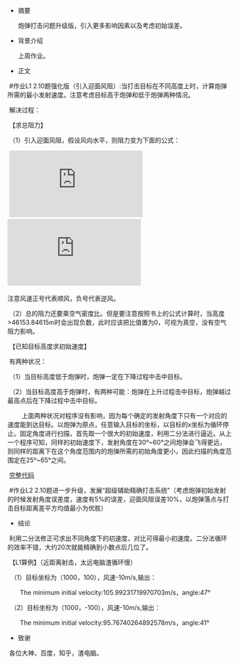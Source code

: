 * 摘要

  炮弹打击问题升级版，引入更多影响因素以及考虑初始误差。

* 背景介绍

  上周作业。

* 正文
  
  #作业L1 2.10题强化版（引入迎面风阻）:当打击目标在不同高度上时，计算炮弹所需的最小发射速度。注意考虑目标高于炮弹和低于炮弹两种情况。
  
  解决过程：
  
  【求总阻力】
  
  （1）引入迎面风阻，假设风向水平，则阻力变为下面的公式：
  
  ![](http://latex.codecogs.com/gif.latex?F_%7Bdrag%2Cx%7D%3D-B_%7B2%7D%5Csqrt%7Bv%5E2-v_%7Bwind%7D%5E2%7D%28v_%7Bx%7D-v_%7Bwind%7D%29)　　　　
  ![](http://latex.codecogs.com/gif.latex?F_%7Bdrag%2Cy%7D%3D-B_%7B2%7D%5Csqrt%7Bv%5E2-v_%7Bwind%7D%5E2%7Dv_%7By%7D)　　　　
  
  注意风速正号代表顺风，负号代表逆风。
  
  （2）总的阻力还要乘空气密度比。但是要注意按照书上的公式计算时，当高度>46153.84615m时会出现负数，此时应该把比值置为0，可视为真空，没有空气阻力影响。
  
  【已知目标高度求初始速度】
  
  有两种状况：
  
  （1）当目标高度低于炮弹时，炮弹一定在下降过程中击中目标。
    
  （2）当目标高度高于炮弹时，有两种可能：炮弹在上升过程击中目标，炮弹越过最高点后在下降过程中击中目标。
  
  　　上面两种状况对程序没有影响，因为每个确定的发射角度下只有一个对应的速度能到达目标。以炮弹为原点，任意输入目标的坐标，以目标的x坐标为循环停止。固定角度进行扫描，首先取一个很大的初始速度，利用二分法进行逼近。从上一个程序可知，同样的初始速度下，发射角度在30°~60°之间炮弹会飞得更远，则同样的距离下在这个角度范围内的炮弹所需的初始角度更小，因此扫描的角度范围定在25°~65°之间。
  
  [完整代码](https://github.com/TooLate008/compuational_physics_N2013301890048/blob/master/Exercise_06_code_01.py)
  

  #作业L2 2.10题进一步升级，发展“超级辅助精确打击系统”（考虑炮弹初始发射的时候发射角度误差度，速度有5%的误差，迎面风阻误差10%，以炮弹落点与打击目标距离差平方均值最小为优胜）
  
* 结论
  
  利用二分法修正可求出不同角度下的初速度，对比可得最小初速度。二分法循环的效率不错，大约20次就能精确到小数点后几位了。
  
  【L1算例】（近距离射击，太远电脑渣循环慢）

 　（1）目标坐标为（1000，100），风速-10m/s,输出：
 
　　The minimum initial velocity:105.99231719970703m/s，angle:47°
  
 　（2）目标坐标为（1000，-100），风速-10m/s,输出：
 
　　The minimum initial velocity:95.76740264892578m/s，angle:41°
  


* 致谢
  
  各位大神，百度，知乎，渣电脑。

  
